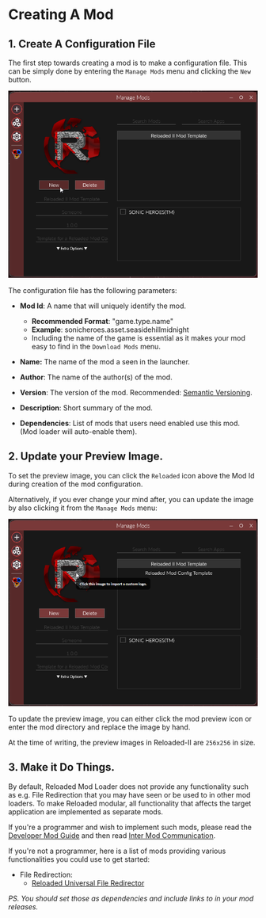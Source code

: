 # Creating A Mod

## 1. Create A Configuration File

The first step towards creating a mod is to make a configuration file.
This can be simply done by entering the `Manage Mods` menu and clicking the `New` button.

![CreateAConfigFile](./Images/CreateConfigFile.png)

The configuration file has the following parameters:

- **Mod Id**: A name that will uniquely identify the mod.
    - **Recommended Format**: "game.type.name"
    - **Example**: sonicheroes.asset.seasidehillmidnight
    - Including the name of the game is essential as it makes your mod easy to find in the `Download Mods` menu.

- **Name:** The name of the mod a seen in the launcher.
- **Author**: The name of the author(s) of the mod.
- **Version**: The version of the mod. Recommended: [Semantic Versioning](https://semver.org).
- **Description**: Short summary of the mod.
- **Dependencies**: List of mods that users need enabled use this mod. (Mod loader will auto-enable them).

## 2. Update your Preview Image.
To set the preview image, you can click the `Reloaded` icon above the Mod Id during creation of the mod configuration.

Alternatively, if you ever change your mind after, you can update the image by also clicking it from the `Manage Mods` menu:

![Custom Logo](./Images/CustomLogo.png)

To update the preview image, you can either click the mod preview icon or enter the mod directory and replace the image by hand.

At the time of writing, the preview images in Reloaded-II are `256x256` in size.

## 3. Make it Do Things.

By default, Reloaded Mod Loader does not provide any functionality such as e.g. File Redirection that you may have seen or be used to in other mod loaders. To make Reloaded modular, all functionality that affects the target application are implemented as separate mods.

If you're a programmer and wish to implement such mods, please read the [Developer Mod Guide](./DeveloperModGuide.md) and then read [Inter Mod Communication](./InterModCommunication.md).

If you're not a programmer, here is a list of mods providing various functionalities you could use to get started:

- File Redirection: 
    - [Reloaded Universal File Redirector](https://github.com/Reloaded-Project/Reloaded.Mod.Universal.Redirector)

*PS. You should set those as dependencies and include links to in your mod releases.*

